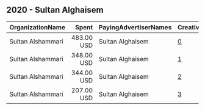 ## 2020 - Sultan Alghaisem 
|OrganizationName|Spent|PayingAdvertiserNames|CreativeUrls|Impressions|Genders|AgeBrackets|CountryCodes|BillingAddresses|CandidateBallotInformation|
|:---|---:|:---|:---|---:|:---|:---|:---|:---|:---|
|Sultan Alshammari|483.00 USD|Sultan Alghaisem|[0](https://www.snap.com/political-ads/asset/4e444409d8cb85c9d51c4f7331f60e81f373f7c0dbb90cef6579469d5be01f5d?mediaType=jpeg)|478,485|||kuwait|"B2 S7 H28,Oyun,00121,KW"|Sultan Algaisem|
|Sultan Alshammari|348.00 USD|Sultan Alghaisem|[1](https://www.snap.com/political-ads/asset/7200b1cf7e123e97a79f314bdc815e83ebee6b959d16e413223e70eed17f46e0?mediaType=jpeg)|159,003||21+|kuwait|"B2 S7 H28,Oyun,00121,KW"|Sultan Alghaisem Alshammari|
|Sultan Alshammari|344.00 USD|Sultan Alghaisem|[2](https://www.snap.com/political-ads/asset/ef8cfcc7b456bf25ca18566eac738d05c04f3b6171b61d6ec9b68f80f1dd8816?mediaType=mp4)|122,129||20+|kuwait|"B2 S7 H28,Oyun,00121,KW"|Sultan Alshammari|
|Sultan Alshammari|207.00 USD|Sultan Alghaisem|[3](https://www.snap.com/political-ads/asset/a126f596ed7dab704f48188bf6d1f5b0f8a3421f73df9dc4839d3e58e0e74df7?mediaType=mp4)|53,264||21+|kuwait|"B2 S7 H28,Oyun,00121,KW"|Sultan Alghaisem|
